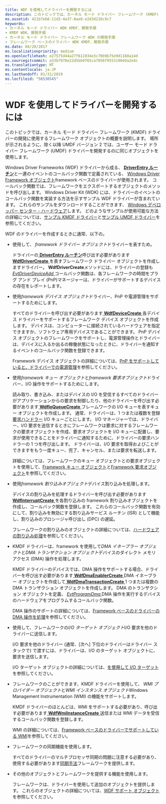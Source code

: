 ```yaml
---
title: WDF を使用してドライバーを開発するには
description: このトピックでは、カーネル モード ドライバー フレームワーク (KMDF) ドライバーの開発に使用するフレームワーク オブジェクトの概要を説明します。
ms.assetid: 421b7eb8-11d3-4a37-8ae8-e2d3d216c9c7
keywords:
- カーネル モード ドライバー WDK KMDF、開発手順
- KMDF WDK、開発手順
- カーネル モード ドライバー フレームワーク WDK の開発手順
- フレームワーク ベースのドライバー WDK KMDF、開発手順
ms.date: 04/20/2017
ms.localizationpriority: medium
ms.openlocfilehash: e27575d44a27f611034e3c70b9b75e9d1160a14d
ms.sourcegitcommit: a33b7978e22d5bb9f65ca7056f955319049a2e4c
ms.translationtype: MT
ms.contentlocale: ja-JP
ms.lasthandoff: 01/31/2019
ms.locfileid: "56530545"
---
```

# <a name="using-wdf-to-develop-a-driver"></a>WDF を使用してドライバーを開発するには


このトピックでは、カーネル モード ドライバー フレームワーク (KMDF) ドライバーの開発に使用するフレームワーク オブジェクトの概要を説明します。 場所が示されるように、除く以降 UMDF バージョン 2 では、ユーザー モード ドライバー フレームワーク (UMDF) ドライバーを開発するのに同じオブジェクトを使用します。

Windows Driver Frameworks (WDF) ドライバーから成る、 [ **DriverEntry ルーチン**](https://msdn.microsoft.com/library/windows/hardware/ff540807)と一連のイベントのコールバック関数で定義されている、 [Windows Driver Framework オブジェクト](wdf-objects.md)framework ベースのドライバーが使用されます。 コールバック関数では、フレームワークをエクスポートするオブジェクトのメソッドを呼び出します。 Windows Driver Kit (WDK) には、ドライバーのイベントのコールバック関数を実装する方法を示すサンプル WDF ドライバーが含まれています。 これらのサンプルをダウンロードすることができます、 [Windows デベロッパー センター - ハードウェア](https://go.microsoft.com/fwlink/p/?linkid=256387)します。 どのようなサンプルが使用可能な方法の詳細については、[サンプル KMDF ドライバー](sample-kmdf-drivers.md)と[サンプル UMDF ドライバー](sample-umdf-drivers.md)を参照してください。

WDF のドライバーを作成するときに通常、以下の。

-   使用して、 *framework ドライバー オブジェクト*ドライバーを表すため。

    ドライバーの[ **DriverEntry ルーチン**](https://msdn.microsoft.com/library/windows/hardware/ff540807)呼び出す必要があります[ **WdfDriverCreate** ](https://msdn.microsoft.com/library/windows/hardware/ff547175)を表すフレームワーク ドライバー オブジェクトを作成しますドライバー。 **WdfDriverCreate**メソッドには、ドライバーの登録も[ *EvtDriverDeviceAdd* ](https://msdn.microsoft.com/library/windows/hardware/ff541693)コールバック関数は、各フレームワークの時間をプラグ アンド プレイ (PnP)マネージャーは、ドライバーがサポートするデバイスの存在をレポートします。

-   使用*framework デバイス オブジェクト*ドライバー、PnP や電源管理をサポートするためにします。

    すべてのドライバーを呼び出す必要があります[ **WdfDeviceCreate** ](https://msdn.microsoft.com/library/windows/hardware/ff545926)各デバイス ドライバーをサポートするフレームワーク デバイス オブジェクトを作成します。 デバイスは、コンピューターに接続されているハードウェアを指定できますか、ソフトウェア専用デバイスであることができます。 PnP デバイス オブジェクトのフレームワークをサポートし、電源管理操作とドライバーは、デバイスに入るか出るの稼働状態になったときに、ドライバーを通知するイベントのコールバック関数を登録できます。

    Framework デバイス オブジェクトの詳細については、[PnP をサポートしていると、ドライバーでの電源管理](supporting-pnp-and-power-management-in-your-driver.md)を参照してください。

-   使用*framework キュー オブジェクト*と*framework 要求オブジェクト*ドライバー、I/O 操作をサポートするためにします。

    読み取り、書き込み、またはデバイスの I/O を受信するすべてのドライバーがアプリケーションからの要求を制御したり、他のドライバーを呼び出す必要があります[ **WdfIoQueueCreate** ](https://msdn.microsoft.com/library/windows/hardware/ff547401)フレームワークの I/O キューを表すキュー オブジェクトを作成します。 通常、ドライバーは、1 つまたは複数を登録[要求ハンドラー](request-handlers.md) I/O キューごとにします。 I/O マネージャーでは、ドライバー、I/O 要求を送信するときにフレームワークは要求に対するフレームワークの要求オブジェクトを作成、要求オブジェクトを I/O キューに配置し、要求が使用できることをドライバーに通知するために、ドライバーの要求ハンドラーの 1 つを呼び出します。 ドライバーは、I/O 要求を取得およびことができますをもう一度キュー、完了、キャンセル、または要求を転送します。

    詳細については、フレームワークのキュー オブジェクトとの要求オブジェクトを使用して、[Framework キュー オブジェクト](framework-queue-objects.md)と[Framework 要求オブジェクト](framework-request-objects.md)を参照してください。

-   使用*framework 割り込みオブジェクト*デバイス割り込みを処理します。

    デバイスの割り込みを処理するドライバーを呼び出す必要があります[ **WdfInterruptCreate** ](https://msdn.microsoft.com/library/windows/hardware/ff547345)を各割り込みの framework 割り込みオブジェクトを作成し、コールバック関数を登録します。 これらのコールバック関数を有効にして、割り込みを無効にする割り込みサービス ルーチン (ISR) として機能し、割り込みのプロシージャ呼び出し (DPC) の遅延。

    フレームワークの割り込みのオブジェクトの詳細については、[ハードウェアの割り込み処理](handling-hardware-interrupts.md)を参照してください。

-   KMDF ドライバーは、framework を使用して*DMA イネーブラー オブジェクト*と*DMA トランザクション オブジェクト*デバイスのダイレクト メモリ アクセス (DMA) 操作を処理します。

    KMDF ドライバーのデバイスでは、DMA 操作をサポートする場合、ドライバーを呼び出す必要があります[ **WdfDmaEnablerCreate** ](https://msdn.microsoft.com/library/windows/hardware/ff546983) DMA イネーブラー オブジェクトを作成して[ **WdfDmaTransactionCreate** ](https://msdn.microsoft.com/library/windows/hardware/ff547027) 1 つまたは複数の DMA トランザクション オブジェクトを作成します。 DMA のトランザクション オブジェクトを定義、 [ *EvtProgramDma* ](https://msdn.microsoft.com/library/windows/hardware/ff541816) DMA 操作を実行するデバイスのハードウェアをプログラムするコールバック関数。

    DMA 操作のサポートの詳細については、[Framework ベースのドライバーの DMA 操作を処理](handling-dma-operations-in-kmdf-drivers.md)を参照してください。

-   使用して、フレームワークの*I/O ターゲット オブジェクト*I/O 要求を他のドライバーに送信します。

    I/O 要求を他のドライバー (通常、[次へ] 下位のドライバーはドライバー スタックで) で渡すには、ドライバーは、I/O のターゲット オブジェクトに、要求を送信します。

    I/O ターゲット オブジェクトの詳細については、[を使用して I/O ターゲット](using-i-o-targets.md)を参照してください。

-   フレームワークのことができます、KMDF ドライバーを使用して、 *WMI プロバイダー オブジェクト*と*WMI インスタンス オブジェクト*Windows Management Instrumentation (WMI) の機能をサポートします。

    KMDF ドライバーのほとんどは、WMI をサポートする必要があり、呼び出す必要があります[ **WdfWmiInstanceCreate** ](https://msdn.microsoft.com/library/windows/hardware/ff551178)送信または WMI データを受信するコールバック関数を登録します。

    WMI の詳細については、[Framework ベースのドライバーでサポートしている WMI](supporting-wmi-in-kmdf-drivers.md)を参照してください。

-   フレームワークの同期機能を使用します。

    すべてのドライバーのマルチプロセッサ同期の問題に注意する必要があり、使用する必要があります[同期手法](synchronization-techniques-for-wdf-drivers.md)フレームワークを提供します。

-   その他のオブジェクトとフレームワークを提供する機能を使用します。

    フレームワークは、ドライバーを使用して追加のオブジェクトを提供します。 これらのオブジェクトの詳細については、[WDF サポート オブジェクト](wdf-support-objects.md)を参照してください。

 

 





